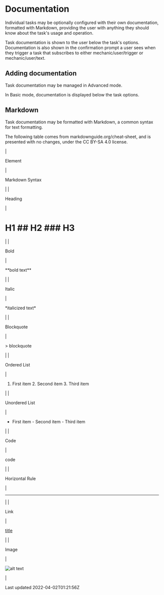 # Documentation

Individual tasks may be optionally configured with their own documentation, formatted with Markdown, providing the user with anything they should know about the task's usage and operation.

Task documentation is shown to the user below the task's options. Documentation is also shown in the confirmation prompt a user sees when they trigger a task that subscribes to either mechanic/user/trigger or mechanic/user/text.

## Adding documentation

Task documentation may be managed in Advanced mode.

In Basic mode, documentation is displayed below the task options.

## Markdown

Task documentation may be formatted with Markdown, a common syntax for text formatting.

The following table comes from markdownguide.org/cheat-sheet, and is presented with no changes, under the CC BY-SA 4.0 license.

| 

Element

 | 

Markdown Syntax

 |
| 

Heading

 | 

# H1 ## H2 ### H3

 |
| 

Bold

 | 

\*\*bold text\*\*

 |
| 

Italic

 | 

\*italicized text\*

 |
| 

Blockquote

 | 

\> blockquote

 |
| 

Ordered List

 | 

1. First item 2. Second item 3. Third item

 |
| 

Unordered List

 | 

- First item - Second item - Third item

 |
| 

Code

 | 

code

 |
| 

Horizontal Rule

 | 

---

 |
| 

Link

 | 

[title](https://www.example.com)

 |
| 

Image

 | 

![alt text](image.jpg)

 |

Last updated 2022-04-02T01:21:56Z